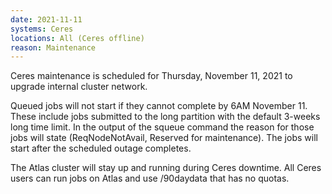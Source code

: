 ```yaml
---
date: 2021-11-11
systems: Ceres
locations: All (Ceres offline)
reason: Maintenance
---
```


Ceres maintenance is scheduled for Thursday, November 11, 2021 to upgrade internal cluster network.

Queued jobs will not start if they cannot complete by 6AM November 11. These include jobs submitted to the long partition with the default 3-weeks long time limit. In the output of the squeue command the reason for those jobs will state (ReqNodeNotAvail, Reserved for maintenance). The jobs will start after the scheduled outage completes.

The Atlas cluster will stay up and running during Ceres downtime. All Ceres users can run jobs on Atlas and use /90daydata that has no quotas.